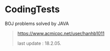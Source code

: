 # CodingTests

BOJ problems solved by JAVA


> https://www.acmicpc.net/user/hanhb1011
>
> last update : 18.2.05.